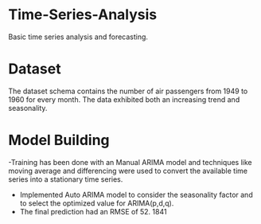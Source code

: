 # Time-Series-Analysis
Basic time series analysis and forecasting.

# Dataset

The dataset schema contains the number of air passengers from 1949 to 1960 for every month. The data exhibited both an increasing trend and seasonality.

# Model Building

-Training has been done with an Manual ARIMA model and techniques like moving average and differencing were used to convert the available  time series into a stationary time series. 
- Implemented Auto ARIMA model to consider the seasonality factor and to select the optimized value for ARIMA(p,d,q).
- The final prediction had an RMSE of 52. 1841
